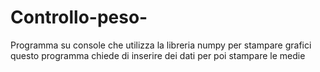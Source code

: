 # Controllo-peso-
Programma su console che utilizza la libreria numpy per stampare grafici 
questo programma chiede di inserire dei dati per poi stampare le medie
